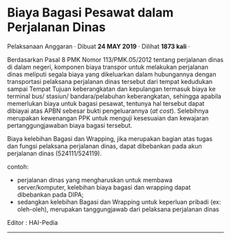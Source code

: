 Biaya Bagasi Pesawat dalam Perjalanan Dinas
===========================================

Pelaksanaan Anggaran · Dibuat **24 MAY 2019** · Dilihat **1873 kali** ·

Berdasarkan Pasal 8 PMK Nomor 113/PMK.05/2012 tentang perjalanan dinas di dalam negeri, komponen biaya transpor untuk melakukan perjalanan dinas meliputi segala biaya yang dikeluarkan dalam hubungannya dengan transportasi pelaksana perjalanan dinas tersebut dari tempat kedudukan sampai Tempat Tujuan keberangkatan dan kepulangan termasuk biaya ke terminal bus/ stasiun/ bandara/pelabuhan keberangkatan, sehingga apabila memerlukan biaya untuk bagasi pesawat, tentunya hal tersebut dapat dibiayai atas APBN sebesar bukti pengeluarannya (_at cost_). Selebihnya merupakan kewenangan PPK untuk menguji kesesuaian dan kewajaran pertanggungjawaban biaya bagasi tersebut.

Biaya kelebihan Bagasi dan Wrapping, jika merupakan bagian atas tugas dan fungsi pelaksana perjalanan dinas, dapat dibebankan pada akun perjalanan dinas (524111/524119).

contoh:

*   perjalanan dinas yang mengharuskan untuk membawa server/komputer, kelebihan biaya bagasi dan wrapping dapat dibebankan pada DIPA;
*   sedangkan kelebihan Bagasi dan Wrapping untuk keperluan pribadi (ex: oleh-oleh), merupakan tanggungjawab dari pelaksana perjalanan dinas

  

  

  

Editor : HAI-Pedia  

  
  
  

* * *
